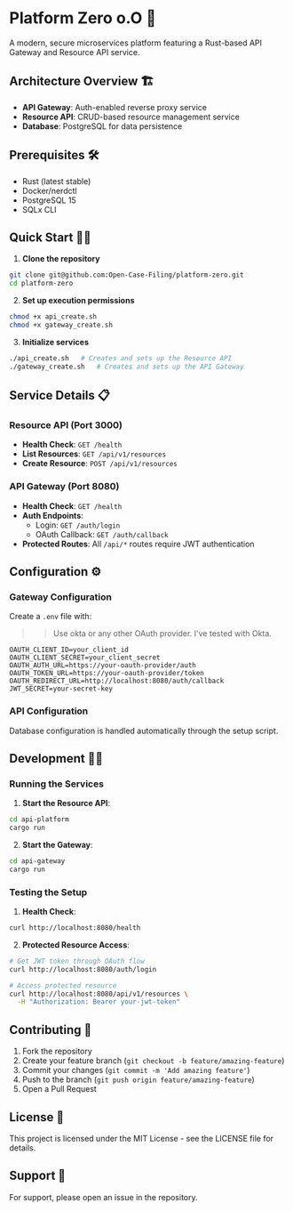 # Platform Zero o.O 🚀

A modern, secure microservices platform featuring a Rust-based API Gateway and Resource API service.

## Architecture Overview 🏗️

- **API Gateway**: Auth-enabled reverse proxy service
- **Resource API**: CRUD-based resource management service
- **Database**: PostgreSQL for data persistence

## Prerequisites 🛠️

- Rust (latest stable)
- Docker/nerdctl
- PostgreSQL 15
- SQLx CLI

## Quick Start 🏃‍♂️

1. **Clone the repository**
```bash
git clone git@github.com:Open-Case-Filing/platform-zero.git
cd platform-zero
```

2. **Set up execution permissions**
```bash
chmod +x api_create.sh
chmod +x gateway_create.sh
```

3. **Initialize services**
```bash
./api_create.sh   # Creates and sets up the Resource API
./gateway_create.sh   # Creates and sets up the API Gateway
```

## Service Details 📋

### Resource API (Port 3000)

- **Health Check**: `GET /health`
- **List Resources**: `GET /api/v1/resources`
- **Create Resource**: `POST /api/v1/resources`

### API Gateway (Port 8080)

- **Health Check**: `GET /health`
- **Auth Endpoints**:
  - Login: `GET /auth/login`
  - OAuth Callback: `GET /auth/callback`
- **Protected Routes**: All `/api/*` routes require JWT authentication

## Configuration ⚙️

### Gateway Configuration
Create a `.env` file with:
>> Use okta or any other OAuth provider. I've tested with Okta.
```env
OAUTH_CLIENT_ID=your_client_id
OAUTH_CLIENT_SECRET=your_client_secret
OAUTH_AUTH_URL=https://your-oauth-provider/auth
OAUTH_TOKEN_URL=https://your-oauth-provider/token
OAUTH_REDIRECT_URL=http://localhost:8080/auth/callback
JWT_SECRET=your-secret-key
```

### API Configuration
Database configuration is handled automatically through the setup script.

## Development 👨‍💻

### Running the Services

1. **Start the Resource API**:
```bash
cd api-platform
cargo run
```

2. **Start the Gateway**:
```bash
cd api-gateway
cargo run
```

### Testing the Setup

1. **Health Check**:
```bash
curl http://localhost:8080/health
```

2. **Protected Resource Access**:
```bash
# Get JWT token through OAuth flow
curl http://localhost:8080/auth/login

# Access protected resource
curl http://localhost:8080/api/v1/resources \
  -H "Authorization: Bearer your-jwt-token"
```

## Contributing 🤝

1. Fork the repository
2. Create your feature branch (`git checkout -b feature/amazing-feature`)
3. Commit your changes (`git commit -m 'Add amazing feature'`)
4. Push to the branch (`git push origin feature/amazing-feature`)
5. Open a Pull Request

## License 📄

This project is licensed under the MIT License - see the LICENSE file for details.

## Support 💬

For support, please open an issue in the repository.
